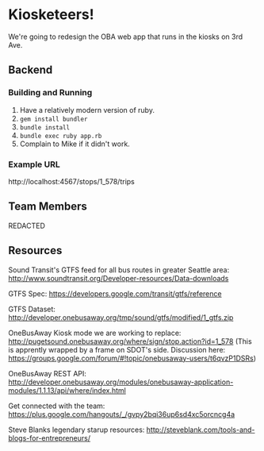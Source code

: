# Kiosketeers!

We're going to redesign the OBA web app that runs in the kiosks on 3rd Ave.

## Backend

### Building and Running

1. Have a relatively modern version of ruby.
2. `gem install bundler`
3. `bundle install`
4. `bundle exec ruby app.rb`
5. Complain to Mike if it didn't work.

### Example URL

http://localhost:4567/stops/1_578/trips

## Team Members

REDACTED

## Resources

Sound Transit's GTFS feed for all bus routes in greater Seattle area:
http://www.soundtransit.org/Developer-resources/Data-downloads

GTFS Spec:
https://developers.google.com/transit/gtfs/reference

GTFS Dataset:
http://developer.onebusaway.org/tmp/sound/gtfs/modified/1_gtfs.zip

OneBusAway Kiosk mode we are working to replace:
http://pugetsound.onebusaway.org/where/sign/stop.action?id=1_578
  (This is apprently wrapped by a frame on SDOT's side.
   Discussion here: https://groups.google.com/forum/#!topic/onebusaway-users/t6qvzP1DSRs)

OneBusAway REST API:
http://developer.onebusaway.org/modules/onebusaway-application-modules/1.1.13/api/where/index.html

Get connected with the team:
https://plus.google.com/hangouts/_/gvpy2bqi36up6sd4xc5orcncg4a

Steve Blanks legendary starup resources:
http://steveblank.com/tools-and-blogs-for-entrepreneurs/
